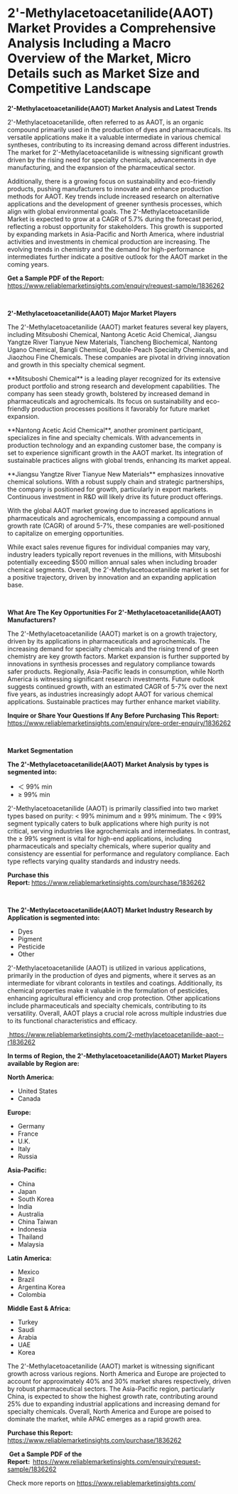 <p><h1>2'-Methylacetoacetanilide(AAOT) Market Provides a Comprehensive Analysis Including a Macro Overview of the Market, Micro Details such as Market Size and Competitive Landscape</h1></p><p><strong>2'-Methylacetoacetanilide(AAOT) Market Analysis and Latest Trends</strong></p>
<p><p>2'-Methylacetoacetanilide, often referred to as AAOT, is an organic compound primarily used in the production of dyes and pharmaceuticals. Its versatile applications make it a valuable intermediate in various chemical syntheses, contributing to its increasing demand across different industries. The market for 2'-Methylacetoacetanilide is witnessing significant growth driven by the rising need for specialty chemicals, advancements in dye manufacturing, and the expansion of the pharmaceutical sector.</p><p>Additionally, there is a growing focus on sustainability and eco-friendly products, pushing manufacturers to innovate and enhance production methods for AAOT. Key trends include increased research on alternative applications and the development of greener synthesis processes, which align with global environmental goals. The 2'-Methylacetoacetanilide Market is expected to grow at a CAGR of 5.7% during the forecast period, reflecting a robust opportunity for stakeholders. This growth is supported by expanding markets in Asia-Pacific and North America, where industrial activities and investments in chemical production are increasing. The evolving trends in chemistry and the demand for high-performance intermediates further indicate a positive outlook for the AAOT market in the coming years.</p></p>
<p><strong>Get a Sample PDF of the Report:&nbsp;</strong> <a href="https://www.reliablemarketinsights.com/enquiry/request-sample/1836262?utm_campaign=1512&utm_medium=2&utm_source=Github&utm_content=ia&utm_term=31122024&utm_id=2-methylacetoacetanilideaaot">https://www.reliablemarketinsights.com/enquiry/request-sample/1836262</a></p>
<p>&nbsp;</p>
<p><strong>2'-Methylacetoacetanilide(AAOT) Major Market Players</strong></p>
<p><p>The 2'-Methylacetoacetanilide (AAOT) market features several key players, including Mitsuboshi Chemical, Nantong Acetic Acid Chemical, Jiangsu Yangtze River Tianyue New Materials, Tiancheng Biochemical, Nantong Ugano Chemical, Bangli Chemical, Double-Peach Specialty Chemicals, and Jiaozhou Fine Chemicals. These companies are pivotal in driving innovation and growth in this specialty chemical segment.</p><p>**Mitsuboshi Chemical** is a leading player recognized for its extensive product portfolio and strong research and development capabilities. The company has seen steady growth, bolstered by increased demand in pharmaceuticals and agrochemicals. Its focus on sustainability and eco-friendly production processes positions it favorably for future market expansion.</p><p>**Nantong Acetic Acid Chemical**, another prominent participant, specializes in fine and specialty chemicals. With advancements in production technology and an expanding customer base, the company is set to experience significant growth in the AAOT market. Its integration of sustainable practices aligns with global trends, enhancing its market appeal.</p><p>**Jiangsu Yangtze River Tianyue New Materials** emphasizes innovative chemical solutions. With a robust supply chain and strategic partnerships, the company is positioned for growth, particularly in export markets. Continuous investment in R&D will likely drive its future product offerings.</p><p>With the global AAOT market growing due to increased applications in pharmaceuticals and agrochemicals, encompassing a compound annual growth rate (CAGR) of around 5-7%, these companies are well-positioned to capitalize on emerging opportunities. </p><p>While exact sales revenue figures for individual companies may vary, industry leaders typically report revenues in the millions, with Mitsuboshi potentially exceeding $500 million annual sales when including broader chemical segments. Overall, the 2'-Methylacetoacetanilide market is set for a positive trajectory, driven by innovation and an expanding application base.</p></p>
<p>&nbsp;</p>
<p><strong>What Are The Key Opportunities For 2'-Methylacetoacetanilide(AAOT) Manufacturers?</strong></p>
<p><p>The 2'-Methylacetoacetanilide (AAOT) market is on a growth trajectory, driven by its applications in pharmaceuticals and agrochemicals. The increasing demand for specialty chemicals and the rising trend of green chemistry are key growth factors. Market expansion is further supported by innovations in synthesis processes and regulatory compliance towards safer products. Regionally, Asia-Pacific leads in consumption, while North America is witnessing significant research investments. Future outlook suggests continued growth, with an estimated CAGR of 5-7% over the next five years, as industries increasingly adopt AAOT for various chemical applications. Sustainable practices may further enhance market viability.</p></p>
<p><strong>Inquire or Share Your Questions If Any Before Purchasing This Report:</strong> <a href="https://www.reliablemarketinsights.com/enquiry/pre-order-enquiry/1836262?utm_campaign=1512&utm_medium=2&utm_source=Github&utm_content=ia&utm_term=31122024&utm_id=2-methylacetoacetanilideaaot">https://www.reliablemarketinsights.com/enquiry/pre-order-enquiry/1836262</a></p>
<p>&nbsp;</p>
<p><strong>Market Segmentation</strong></p>
<p><strong>The 2'-Methylacetoacetanilide(AAOT) Market Analysis by types is segmented into:</strong></p>
<p><ul><li>＜ 99% min</li><li>≥ 99% min</li></ul></p>
<p><p>2'-Methylacetoacetanilide (AAOT) is primarily classified into two market types based on purity: < 99% minimum and ≥ 99% minimum. The < 99% segment typically caters to bulk applications where high purity is not critical, serving industries like agrochemicals and intermediates. In contrast, the ≥ 99% segment is vital for high-end applications, including pharmaceuticals and specialty chemicals, where superior quality and consistency are essential for performance and regulatory compliance. Each type reflects varying quality standards and industry needs.</p></p>
<p><strong>Purchase this Report:&nbsp;</strong><a href="https://www.reliablemarketinsights.com/purchase/1836262?utm_campaign=1512&utm_medium=2&utm_source=Github&utm_content=ia&utm_term=31122024&utm_id=2-methylacetoacetanilideaaot">https://www.reliablemarketinsights.com/purchase/1836262</a></p>
<p>&nbsp;</p>
<p><strong>The 2'-Methylacetoacetanilide(AAOT) Market Industry Research by Application is segmented into:</strong></p>
<p><ul><li>Dyes</li><li>Pigment</li><li>Pesticide</li><li>Other</li></ul></p>
<p><p>2'-Methylacetoacetanilide (AAOT) is utilized in various applications, primarily in the production of dyes and pigments, where it serves as an intermediate for vibrant colorants in textiles and coatings. Additionally, its chemical properties make it valuable in the formulation of pesticides, enhancing agricultural efficiency and crop protection. Other applications include pharmaceuticals and specialty chemicals, contributing to its versatility. Overall, AAOT plays a crucial role across multiple industries due to its functional characteristics and efficacy.</p></p>
<p><a href="https://www.reliablemarketinsights.com/2-methylacetoacetanilide-aaot--r1836262?utm_campaign=1512&utm_medium=2&utm_source=Github&utm_content=ia&utm_term=31122024&utm_id=2-methylacetoacetanilideaaot">&nbsp;https://www.reliablemarketinsights.com/2-methylacetoacetanilide-aaot--r1836262</a></p>
<p><strong>In terms of Region, the 2'-Methylacetoacetanilide(AAOT) Market Players available by Region are:</strong></p>
<p>
    <p> <strong> North America: </strong>
        <ul>
            <li>United States</li>
            <li>Canada</li>
        </ul>
        </p> 
    <p> <strong> Europe: </strong>
        <ul>
            <li>Germany</li>
            <li>France</li>
            <li>U.K.</li>
            <li>Italy</li>
            <li>Russia</li>
        </ul>
        </p> 
    <p> <strong> Asia-Pacific: </strong>
        <ul>
            <li>China</li>
            <li>Japan</li>
            <li>South Korea</li>
            <li>India</li>
            <li>Australia</li>
            <li>China Taiwan</li>
            <li>Indonesia</li>
            <li>Thailand</li>
            <li>Malaysia</li>
        </ul>
        </p> 
    <p> <strong> Latin America: </strong>
        <ul>
            <li>Mexico</li>
            <li>Brazil</li>
            <li>Argentina Korea</li>
            <li>Colombia</li>
        </ul>
        </p> 
    <p> <strong> Middle East & Africa: </strong>
        <ul>
            <li>Turkey</li>
            <li>Saudi</li>
            <li>Arabia</li>
            <li>UAE</li>
            <li>Korea</li>
        </ul>
    </p>
    </p>
<p><p>The 2'-Methylacetoacetanilide (AAOT) market is witnessing significant growth across various regions. North America and Europe are projected to account for approximately 40% and 30% market shares respectively, driven by robust pharmaceutical sectors. The Asia-Pacific region, particularly China, is expected to show the highest growth rate, contributing around 25% due to expanding industrial applications and increasing demand for specialty chemicals. Overall, North America and Europe are poised to dominate the market, while APAC emerges as a rapid growth area.</p></p>
<p><strong>Purchase this Report: </strong><a href="https://www.reliablemarketinsights.com/purchase/1836262?utm_campaign=1512&utm_medium=2&utm_source=Github&utm_content=ia&utm_term=31122024&utm_id=2-methylacetoacetanilideaaot">https://www.reliablemarketinsights.com/purchase/1836262</a></p>
<p>&nbsp;<strong>Get a Sample PDF of the Report:&nbsp;&nbsp;</strong><a href="https://www.reliablemarketinsights.com/enquiry/request-sample/1836262?utm_campaign=1512&utm_medium=2&utm_source=Github&utm_content=ia&utm_term=31122024&utm_id=2-methylacetoacetanilideaaot">https://www.reliablemarketinsights.com/enquiry/request-sample/1836262</a></p>
<p><strong></strong></p>
<p>Check more reports on <a href="https://www.reliablemarketinsights.com/?utm_campaign=1512&utm_medium=2&utm_source=Github&utm_content=ia&utm_term=31122024&utm_id=2-methylacetoacetanilideaaot">https://www.reliablemarketinsights.com/</a></p>